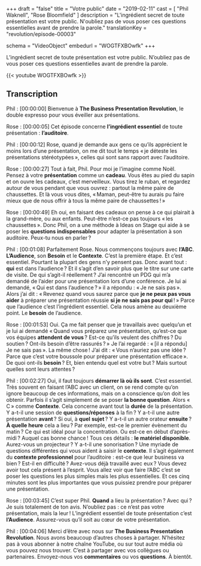 +++
draft 		= "false"
title 		= "Votre public"
date		= "2019-02-11"
cast		= [ "Phil Waknell", "Rose Bloomfield" ]
description	= "L'ingrédient secret de toute présentation est votre public. N'oubliez pas de vous poser ces questions essentielles avant de prendre la parole."
translationKey  = "revolution/episode-00003"

schema			= "VideoObject"
embedurl			= "WOGTFXBOwfk"
+++

L’ingrédient secret de toute présentation est votre public. N’oubliez pas de vous poser ces questions essentielles avant de prendre la parole.

{{< youtube WOGTFXBOwfk >}}

## Transcription

Phil : [00:00:00] Bienvenue à **The Business Presentation Revolution**, le double expresso pour vous éveiller aux présentations.
 
Rose : [00:00:05] Cet épisode concerne **l’ingrédient essentiel** de toute présentation : **l’auditoire**.
 
Phil : [00:00:12] Rose, quand je demande aux gens ce qu’ils apprécient le moins lors d’une présentation, on me dit tout le temps « je déteste les présentations stéréotypées », celles qui sont sans rapport avec l’auditoire.
 
Rose : [00:00:27] Tout à fait, Phil. Pour moi je l’imagine comme Noël. Pensez à votre **présentation** comme un **cadeau**. Vous êtes au pied du sapin et on ouvre les cadeaux, c’est merveilleux. Vous tirez le ruban, et regardez autour de vous pendant que vous ouvrez : partout la même paire de chaussettes. Et là vous vous dites, « Maman, peut-être tu aurais pu faire mieux que de nous offrir à tous la même paire de chaussettes ! »
 
Rose : [00:00:49] Eh oui, en faisant des cadeaux on pense à ce qui plairait à la grand-mère, ou aux enfants. Peut-être n’est-ce pas toujours « les chaussettes ». Donc Phil, on a une méthode à Ideas on Stage qui aide à se poser les **questions indispensables** pour adapter la présentation à son auditoire. Peux-tu nous en parler ?
 
Phil : [00:01:08] Parfaitement Rose. Nous commençons toujours avec **l’ABC**. **L’Audience**, son **Besoin** et le **Contexte**. C’est la première étape. Et c’est essentiel. Pourtant la plupart des gens n’y pensent pas. Donc avant tout : **qui** est dans l’audience ? Et il s’agit d’en savoir plus que le titre sur une carte de visite. De qui s’agit-il réellement ? J’ai rencontré un PDG qui m’a demandé de l’aider pour une présentation lors d’une conférence. Je lui ai demandé, « Qui est dans l’audience ? » il a répondu : « Je ne sais pas ». Alors j’ai dit : « Revenez quand vous saurez parce que **je ne peux pas vous aider** à préparer une présentation réussie **si je ne sais pas pour qui** ! » Parce que l’audience c’est l’ingrédient essentiel. Cela nous amène au deuxième point. Le **besoin** de l’audience.

Rose : [00:01:53] Oui. Ça me fait penser que je travaillais avec quelqu’un et je lui ai demandé « Quand vous préparez une présentation, qu’est-ce que vos équipes **attendent de vous** ? Est-ce qu’ils veulent des chiffres ? Du soutien ? Ont-ils besoin d’être rassurés ? » Je l’ai regardé : « [il a répondu] Je ne sais pas ». La même chose ! J’ai dit : « Vous n’auriez pas une idée ? Parce que c’est votre boussole pour préparer une présentation efficace ». De quoi ont-ils **besoin** ? Et, bien entendu quel est votre but ? Mais surtout quelles sont leurs attentes ?
 
Phil : [00:02:27] Oui, il faut toujours **démarrer là où ils sont**. C’est essentiel. Très souvent en faisant l’ABC avec un client, on se rend compte qu’on ignore beaucoup de ces informations, mais on a conscience qu’on doit les obtenir. Parfois il s’agit simplement de se poser **la bonne question**. Alors « C » comme **Contexte**. Cela concerne avant tout la **durée** de la présentation. Y a-t-il une session de **questions/réponses** à la fin ? Y a-t-il une autre présentation **avant** ? Si oui, à **quel** **sujet** ? Y a-t-il un autre orateur **ensuite** ? **À quelle heure** cela a lieu ? Par exemple, est-ce le premier évènement du matin ? Ce qui est idéal pour la concentration. Ou est-ce en début d’après-midi ? Auquel cas bonne chance ! Tous ces détails : **le matériel disponible**. Aurez-vous un projecteur ? Y a-t-il une sonorisation ? Une myriade de questions différentes qui vous aident à saisir le **contexte**. Il s’agit également du **contexte professionnel** pour l’auditoire : est-ce que leur business va bien ? Est-il en difficulté ? Avez-vous déjà travaillé avec eux ? Vous devez avoir tout cela présent à l’esprit. Vous allez voir que faire l’ABC c’est se poser les questions les plus simples mais les plus essentielles. Et ces cinq minutes sont les plus importantes que vous puissiez prendre pour préparer une présentation.
 
Rose : [00:03:45] C’est super Phil. **Quand** a lieu la présentation ? Avec qui ? Je suis totalement de ton avis. N’oubliez pas : ce n’est pas votre présentation, mais la leur ! L’ingrédient essentiel de toute présentation c’est **l’Audience**. Assurez-vous qu’il soit au cœur de votre présentation.
 
Phil : [00:04:06] Merci d’être avec nous sur **The Business Presentation Revolution**. Nous avons beaucoup d’autres choses à partager. N’hésitez pas à vous abonner à notre chaîne YouTube, ou sur tout autre média où vous pouvez nous trouver. C’est à partager avec vos collègues ou partenaires. Envoyez-nous vos **commentaires** ou vos **questions**. À bientôt.

